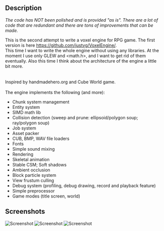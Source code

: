 ## Description

*The code has NOT been polished and is provided "as is". There are a lot of code that are redundant and there are tons of improvements that can be made.*

This is the second attempt to write a voxel engine for RPG game. The first version is here https://github.com/justvg/VoxelEngine/. <br/>
This time I want to write the whole engine without using any libraries. At the moment I use only GLEW and <math.h>, and I want to get rid of them eventually. Also this time I think about the architecture of the engine a little bit more. <br/>
<br/>
<br/>
Inspired by handmadehero.org and Cube World game.
<br/>
<br/>
The engine implements the following (and more):
- Chunk system management
- Entity system
- SIMD math lib
- Collision detection (sweep and prune: ellipsoid/polygon soup; ray/polygon soup)
- Job system
- Asset packer
- CUB, BMP, WAV file loaders
- Fonts
- Simple sound mixing
- Rendering
- Skeletal animation
- Stable CSM; Soft shadows
- Ambient occlusion
- Block particle system
- View frustum culling
- Debug system (profiling, debug drawing, record and playback feature)
- Simple preprocessor
- Game modes (title screen, world)

## Screenshots
![Screenshot](https://i.imgur.com/IqC7Lse.png)
![Screenshot](https://i.imgur.com/Mo1JhnH.png)
![Screenshot](https://i.imgur.com/LaslVgS.png)
